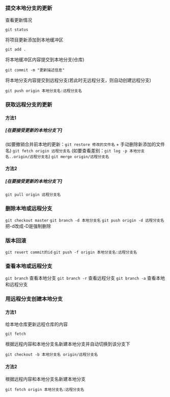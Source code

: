 ### 提交本地分支的更新
查看更新情况

`git status`   

将项目更新添加到本地缓冲区

`git add .`   

将本地缓冲区内容提交到本地分支(仓库)

`git commit -m "更新描述信息"`   

将本地分支内容提交到远程分支(若此时无远程分支，则自动创建远程分支)

`git push origin 本地分支名:远程分支名`   



### 获取远程分支的更新

#### 方法1
##### [在要接受更新的本地分支下]
(如要撤销合并前本地的更新：`git restore 修改的文件名` + 手动删除新添加的文件名)
`git fetch origin 远程分支名`
(如要查看差别：`git log -p 本地分支名..origin/远程分支名`)
`git merge origin/远程分支名`
#### 方法2
##### [在要接受更新的本地分支下]
`git pull origin 远程分支名`



### 删除本地或远程分支

`git checkout master`
`git branch -d 本地分支名`
`git push origin -d 远程分支名`
把-d改成-D是强制删除



### 版本回滚

`git revert commit的id`
`git push -f origin 本地分支名:远程分支名`



### 查看本地或远程分支
`git branch`   查看本地分支
`git branch -r`   查看远程分支
`git branch -a`   查看本地和远程分支



### 用远程分支创建本地分支
#### 方法1

给本地仓库更新远程仓库的内容

`git fetch`  

根据远程内容和本地分支名新建本地分支并自动切换到该分支下 

`git checkout -b 本地分支名 origin/远程分支名`   

#### 方法2

根据远程内容和本地分支名新建本地分支

`git fetch origin 本地分支名:远程分支名`  